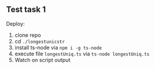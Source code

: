 ## Test task 1

Deploy: 

1) clone repo
2) cd `./longestunicstr`
3) install ts-node via `npm i -g ts-node`
4) execute file `longestUniq.ts` via `ts-node longestUniq.ts`
5) Watch on script output 
